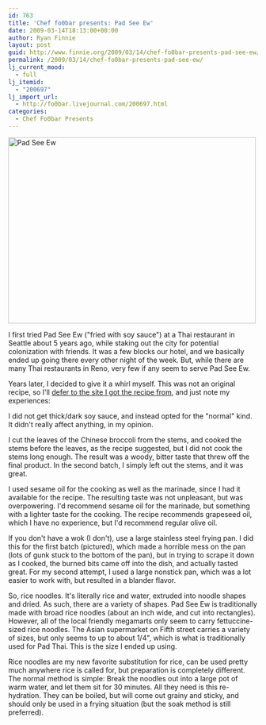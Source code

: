 ```yaml
---
id: 763
title: 'Chef fo0bar presents: Pad See Ew'
date: 2009-03-14T18:13:00+00:00
author: Ryan Finnie
layout: post
guid: http://www.finnie.org/2009/03/14/chef-fo0bar-presents-pad-see-ew/
permalink: /2009/03/14/chef-fo0bar-presents-pad-see-ew/
lj_current_mood:
  - full
lj_itemid:
  - "200697"
lj_import_url:
  - http://fo0bar.livejournal.com/200697.html
categories:
  - Chef Fo0bar Presents
---
```

[<img src="http://farm4.static.flickr.com/3330/3340426554_f86860f565.jpg" width="500" height="375" alt="Pad See Ew" />](http://www.flickr.com/photos/fo0bar/3340426554/ "Pad See Ew by fo0bar, on Flickr")

I first tried Pad See Ew ("fried with soy sauce") at a Thai restaurant in Seattle about 5 years ago, while staking out the city for potential colonization with friends. It was a few blocks our hotel, and we basically ended up going there every other night of the week. But, while there are many Thai restaurants in Reno, very few if any seem to serve Pad See Ew.

Years later, I decided to give it a whirl myself. This was not an original recipe, so I'll [defer to the site I got the recipe from](http://www.chezpim.com/blogs/2008/01/pad-see-ew-for.html), and just note my experiences:

I did not get thick/dark soy sauce, and instead opted for the "normal" kind. It didn't really affect anything, in my opinion.

I cut the leaves of the Chinese broccoli from the stems, and cooked the stems before the leaves, as the recipe suggested, but I did not cook the stems long enough. The result was a woody, bitter taste that threw off the final product. In the second batch, I simply left out the stems, and it was great.

I used sesame oil for the cooking as well as the marinade, since I had it available for the recipe. The resulting taste was not unpleasant, but was overpowering. I'd recommend sesame oil for the marinade, but something with a lighter taste for the cooking. The recipe recommends grapeseed oil, which I have no experience, but I'd recommend regular olive oil.

If you don't have a wok (I don't), use a large stainless steel frying pan. I did this for the first batch (pictured), which made a horrible mess on the pan (lots of gunk stuck to the bottom of the pan), but in trying to scrape it down as I cooked, the burned bits came off into the dish, and actually tasted great. For my second attempt, I used a large nonstick pan, which was a lot easier to work with, but resulted in a blander flavor.

So, rice noodles. It's literally rice and water, extruded into noodle shapes and dried. As such, there are a variety of shapes. Pad See Ew is traditionally made with broad rice noodles (about an inch wide, and cut into rectangles). However, all of the local friendly megamarts only seem to carry fettuccine-sized rice noodles. The Asian supermarket on Fifth street carries a variety of sizes, but only seems to up to about 1/4", which is what is traditionally used for Pad Thai. This is the size I ended up using.

Rice noodles are my new favorite substitution for rice, can be used pretty much anywhere rice is called for, but preparation is completely different. The normal method is simple: Break the noodles out into a large pot of warm water, and let them sit for 30 minutes. All they need is this re-hydration. They can be boiled, but will come out grainy and sticky, and should only be used in a frying situation (but the soak method is still preferred).
